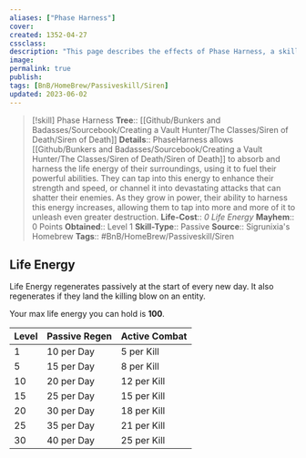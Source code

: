 ```yaml
---
aliases: ["Phase Harness"]
cover: 
created: 1352-04-27
cssclass: 
description: "This page describes the effects of Phase Harness, a skill for the homebrew skilltree Siren of Death for the Bunkers and Badasses TTRPG."
image: 
permalink: true
publish: 
tags: [BnB/HomeBrew/Passiveskill/Siren]
updated: 2023-06-02
---
```


>[!skill] Phase Harness
> **Tree**:: [[Github/Bunkers and Badasses/Sourcebook/Creating a Vault Hunter/The Classes/Siren of Death/Siren of Death]]
> **Details**:: PhaseHarness allows [[Github/Bunkers and Badasses/Sourcebook/Creating a Vault Hunter/The Classes/Siren of Death/Siren of Death]] to absorb and harness the life energy of their surroundings, using it to fuel their powerful abilities. They can tap into this energy to enhance their strength and speed, or channel it into devastating attacks that can shatter their enemies. As they grow in power, their ability to harness this energy increases, allowing them to tap into more and more of it to unleash even greater destruction.
> **Life-Cost**:: *0 Life Energy*
> **Mayhem**:: 0 Points
> **Obtained**:: Level 1
> **Skill-Type**:: Passive
> **Source**:: Sigrunixia's Homebrew
> **Tags**:: #BnB/HomeBrew/Passiveskill/Siren

## Life Energy

Life Energy regenerates passively at the start of every new day. It also regenerates if they land the killing blow on an entity.

Your max life energy you can hold is **100**.

| **Level** | **Passive Regen** | **Active Combat** |
|-----------|-------------------|-------------------|
| 1         | 10 per Day        | 5 per Kill        |
| 5         | 15 per Day        | 8 per Kill        |
| 10        | 20 per Day        | 12 per Kill       |
| 15        | 25 per Day        | 15 per Kill       |
| 20        | 30 per Day        | 18 per Kill       |
| 25        | 35 per Day        | 21 per Kill       |
| 30        | 40 per Day        | 25 per Kill       |
